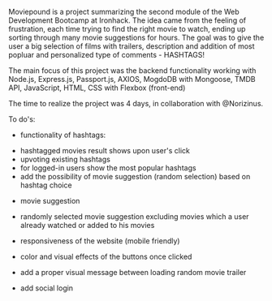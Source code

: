 Moviepound is a project summarizing the second module of the Web Development Bootcamp at Ironhack. The idea came from the feeling of frustration, each time trying to find the right movie to watch, ending up sorting through many movie suggestions for hours. The goal was to give the user a big selection of films with trailers, description and addition of most popluar and personalized type of comments - HASHTAGS!

The main focus of this project was the backend functionality working with 
Node.js, 
Express.js, 
Passport.js,
AXIOS, 
MogdoDB with Mongoose,
TMDB API,
JavaScript, HTML, CSS with Flexbox (front-end)
 
 The time to realize the project was 4 days, in collaboration with @Norizinus.
 
 To do's:
 
 * functionality of hashtags:
  - hashtagged movies result shows upon user's click
  - upvoting existing hashtags 
  - for logged-in users show the most popular hashtags
  - add the possibility of movie suggestion (random selection) based on hashtag choice
  
*  movie suggestion
  - randomly selected movie suggestion excluding movies which a user already watched or added to his movies
  
* responsiveness of the website (mobile friendly)

* color and visual effects of the buttons once clicked

* add a proper visual message between loading random movie trailer

* add social login
